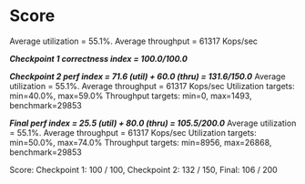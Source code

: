 # Score
Average utilization = 55.1%. Average throughput = 61317 Kops/sec

***Checkpoint 1 correctness index = 100.0/100.0***

***Checkpoint 2 perf index = 71.6 (util) + 60.0 (thru) = 131.6/150.0***
Average utilization = 55.1%. Average throughput = 61317 Kops/sec
Utilization targets: min=40.0%, max=59.0%
Throughput targets: min=0, max=1493, benchmark=29853

***Final perf index = 25.5 (util) + 80.0 (thru) = 105.5/200.0***
Average utilization = 55.1%. Average throughput = 61317 Kops/sec
Utilization targets: min=50.0%, max=74.0%
Throughput targets: min=8956, max=26868, benchmark=29853

Score: Checkpoint 1: 100 / 100, Checkpoint 2: 132 / 150, Final: 106 / 200
